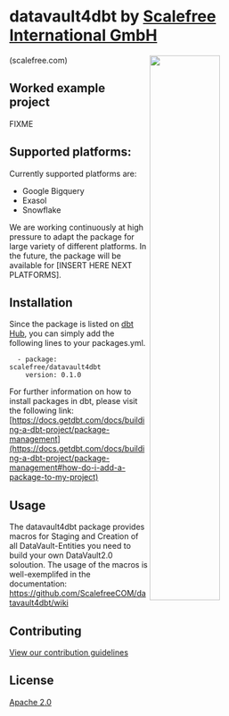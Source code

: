 # datavault4dbt by [Scalefree International GmbH](https://www.scalefree.com)

<img src="https://user-images.githubusercontent.com/78537603/191483803-8cd4fc72-54a1-45f6-ab39-d798ec83e4c9.jpg" width=50% align=right>(scalefree.com)

## Worked example project
FIXME

## Supported platforms:
Currently supported platforms are:
* Google Bigquery
* Exasol
* Snowflake

We are working continuously at high pressure to adapt the package for large variety of different platforms. In the future, the package will be available for [INSERT HERE NEXT PLATFORMS].

## Installation
Since the package is listed on [dbt Hub](https://hub.getdbt.com/), you can simply add the following lines to your packages.yml. 

      - package: scalefree/datavault4dbt
        version: 0.1.0

For further information on how to install packages in dbt, please visit the following link: 
[https://docs.getdbt.com/docs/building-a-dbt-project/package-management](https://docs.getdbt.com/docs/building-a-dbt-project/package-management#how-do-i-add-a-package-to-my-project)

## Usage
The datavault4dbt package provides macros for Staging and Creation of all DataVault-Entities you need to build your own DataVault2.0 soloution. The usage of the macros is well-exemplifed in the documentation: https://github.com/ScalefreeCOM/datavault4dbt/wiki

## Contributing
[View our contribution guidelines](CONTRIBUTING.md)

## License
[Apache 2.0](LICENSE.md)
